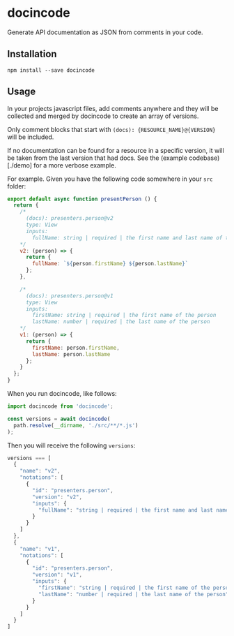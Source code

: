 # docincode
Generate API documentation as JSON from comments in your code.

## Installation
```
npm install --save docincode
```

## Usage
In your projects javascript files, add comments anywhere and they will be collected and merged by docincode to create an array of versions.

Only comment blocks that start with `(docs): {RESOURCE_NAME}@{VERSION}` will be included.

If no documentation can be found for a resource in a specific version, it will be taken from the last version that had docs. See the (example codebase)[./demo] for a more verbose example.

For example. Given you have the following code somewhere in your `src` folder:
```javascript
export default async function presentPerson () {
  return {
    /*
      (docs): presenters.person@v2
      type: View
      inputs:
        fullName: string | required | the first name and last name of the person
    */
    v2: (person) => {
      return {
        fullName: `${person.firstName} ${person.lastName}`
      };
    },

    /*
      (docs): presenters.person@v1
      type: View
      inputs:
        firstName: string | required | the first name of the person
        lastName: number | required | the last name of the person
    */
    v1: (person) => {
      return {
        firstName: person.firstName,
        lastName: person.lastName
      };
    }
  };
}
```

When you run docincode, like follows:
```javascript
import docincode from 'docincode';

const versions = await docincode(
  path.resolve(__dirname, './src/**/*.js')
);
```

Then you will receive the following `versions`:

```javascript
versions === [
  {
    "name": "v2",
    "notations": [
      {
        "id": "presenters.person",
        "version": "v2",
        "inputs": {
          "fullName": "string | required | the first name and last name of the person"
        }
      }
    ]
  },
  {
    "name": "v1",
    "notations": [
      {
        "id": "presenters.person",
        "version": "v1",
        "inputs": {
          "firstName": "string | required | the first name of the person",
          "lastName": "number | required | the last name of the person"
        }
      }
    ]
  }
]
```